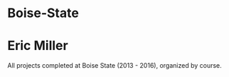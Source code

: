 # Boise-State
# Eric Miller

All projects completed at Boise State (2013 - 2016), organized by course.

